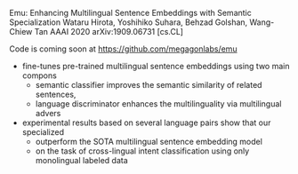 Emu: Enhancing Multilingual Sentence Embeddings with Semantic Specialization
Wataru Hirota, Yoshihiko Suhara, Behzad Golshan, Wang-Chiew Tan
AAAI 2020 arXiv:1909.06731 [cs.CL]

Code is coming soon at https://github.com/megagonlabs/emu

* fine-tunes pre-trained multilingual sentence embeddings using two main compons
  * semantic classifier improves the semantic similarity of related sentences,
  * language discriminator enhances the multilinguality via multilingual advers
* experimental results based on several language pairs show that our specialized
  * outperform the SOTA multilingual sentence embedding model
  * on the task of cross-lingual intent classification
    using only monolingual labeled data
